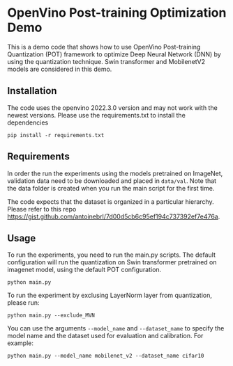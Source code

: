 # OpenVino Post-training Optimization Demo


This is a demo code that shows how to use OpenVino Post-training Quantization (POT) framework to optimize Deep Neural Network (DNN) by using the quantization technique. Swin transformer and MobilenetV2 models are considered in this demo. 

## Installation
The code uses the openvino 2022.3.0 version and may not work with the newest versions. Please use the requirements.txt to install the dependencies

```
pip install -r requirements.txt
```


## Requirements
In order the run the experiments using the models pretrained on ImageNet, validation data need to be downloaded and placed in ```data/val```. Note that the data folder is created when you run the main script for the first time.

The code expects that the dataset is organized in a particular hierarchy. Please refer to this repo  https://gist.github.com/antoinebrl/7d00d5cb6c95ef194c737392ef7e476a. 

## Usage 
To run the experiments, you need to run the main.py scripts. 
The default configuration will run the quantization on Swin transformer pretrained on imagenet model, using the default POT configuration. 

```
python main.py
```

To run the experiment by exclusing LayerNorm layer from quantization, please run: 

```
python main.py --exclude_MVN 
```

You can use the arguments ```--model_name``` and ```--dataset_name``` to specify the model name and the dataset used for evaluation and calibration. For example: 

```
python main.py --model_name mobilenet_v2 --dataset_name cifar10
```
